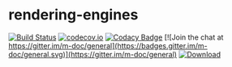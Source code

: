 # rendering-engines
[![Build Status](https://travis-ci.org/m-doc/rendering-engines.svg?branch=master)](https://travis-ci.org/m-doc/rendering-engines)
[![codecov.io](https://codecov.io/github/m-doc/rendering-engines/coverage.svg?branch=master)](https://codecov.io/github/m-doc/rendering-engines?branch=master)
[![Codacy Badge](https://api.codacy.com/project/badge/grade/bb35128d42b54c749c7c7ff3c80a33b6)](https://www.codacy.com/app/fthomas/rendering-engines)
[![Join the chat at https://gitter.im/m-doc/general](https://badges.gitter.im/m-doc/general.svg)](https://gitter.im/m-doc/general)
[![Download](https://api.bintray.com/packages/m-doc/maven/rendering-engines/images/download.svg)](https://bintray.com/m-doc/maven/rendering-engines/_latestVersion)
